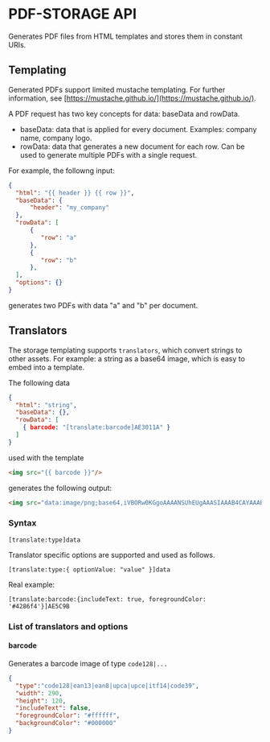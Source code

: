 ﻿# PDF-STORAGE API

Generates PDF files from HTML templates and stores them in constant URIs.

## Templating

Generated PDFs support limited mustache templating.
For further information, see [https://mustache.github.io/](https://mustache.github.io/).

A PDF request has two key concepts for data: baseData and rowData.

- baseData: data that is applied for every document. Examples:
company name, company logo.
- rowData: data that generates a new document for each row. Can be used to
generate multiple PDFs with a single request.

For example, the followng input:

```json
{
  "html": "{{ header }} {{ row }}",
  "baseData": {
      "header": "my_company"
  },
  "rowData": [
      {
         "row": "a"
      },
      {
         "row": "b"
      },
  ],
  "options": {}
}
```

generates two PDFs with data "a" and "b" per document.

## Translators

The storage templating supports `translators`, which convert strings to other assets.
For example: a string as a base64 image, which is easy to embed into a template.

The following data

```json
{
  "html": "string",
  "baseData": {},
  "rowData": [
    { barcode: "[translate:barcode]AE3011A" }
  ]
}
```

used with the template

```html
<img src="{{ barcode }}"/>
```

generates the following output:

```html
<img src="data:image/png;base64,iVBORw0KGgoAAAANSUhEUgAAASIAAAB4CAYAAABW..."/>
```

### Syntax

```text
[translate:type]data
```

Translator specific options are supported and used as follows.

```text
[translate:type:{ optionValue: "value" }]data
```

Real example:

```text
[translate:barcode:{includeText: true, foregroundColor: '#4286f4'}]AE5C9B
```

### List of translators and options

#### barcode

Generates a barcode image of type `code128|...`

```json
{
  "type":"code128|ean13|ean8|upca|upce|itf14|code39",
  "width": 290,
  "height": 120,
  "includeText": false,
  "foregroundColor": "#ffffff",
  "backgroundColor": "#000000"
}
```
